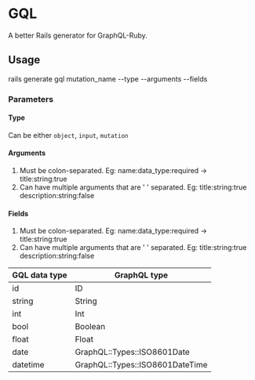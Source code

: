 # GQL

A better Rails generator for GraphQL-Ruby.

## Usage

rails generate gql mutation_name --type --arguments --fields

### Parameters

#### Type

Can be either `object`, `input`, `mutation`

#### Arguments

1. Must be colon-separated. Eg: name:data_type:required -> title:string:true
2. Can have multiple arguments that are ' ' separated. Eg: title:string:true description:string:false

#### Fields

1. Must be colon-separated. Eg: name:data_type:required -> title:string:true
2. Can have multiple arguments that are ' ' separated. Eg: title:string:true description:string:false

| GQL data type | GraphQL type                    |
| ------------- | ------------------------------- |
| id            | ID                              |
| string        | String                          |
| int           | Int                             |
| bool          | Boolean                         |
| float         | Float                           |
| date          | GraphQL::Types::ISO8601Date     |
| datetime      | GraphQL::Types::ISO8601DateTime |
